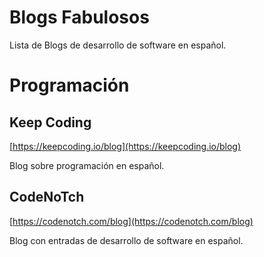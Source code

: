 # Blogs Fabulosos
Lista de Blogs de desarrollo de software en español.

# Programación

## Keep Coding
[https://keepcoding.io/blog](https://keepcoding.io/blog)

Blog sobre programación en español.

## CodeNoTch
[https://codenotch.com/blog](https://codenotch.com/blog)

Blog con entradas de desarrollo de software en español.
